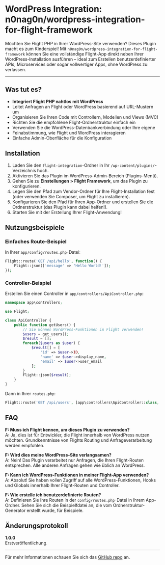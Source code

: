 # WordPress Integration: n0nag0n/wordpress-integration-for-flight-framework

Möchten Sie Flight PHP in Ihrer WordPress-Site verwenden? Dieses Plugin macht es zum Kinderspiel! Mit `n0nag0n/wordpress-integration-for-flight-framework` können Sie eine vollständige Flight-App direkt neben Ihrer WordPress-Installation ausführen – ideal zum Erstellen benutzerdefinierter APIs, Microservices oder sogar vollwertiger Apps, ohne WordPress zu verlassen.

---

## Was tut es?

- **Integriert Flight PHP nahtlos mit WordPress**
- Leitet Anfragen an Flight oder WordPress basierend auf URL-Mustern um
- Organisieren Sie Ihren Code mit Controllern, Modellen und Views (MVC)
- Richten Sie die empfohlene Flight-Ordnerstruktur einfach ein
- Verwenden Sie die WordPress-Datenbankverbindung oder Ihre eigene
- Feinabstimmung, wie Flight und WordPress interagieren
- Einfache Admin-Oberfläche für die Konfiguration

## Installation

1. Laden Sie den `flight-integration`-Ordner in Ihr `/wp-content/plugins/`-Verzeichnis hoch.
2. Aktivieren Sie das Plugin im WordPress-Admin-Bereich (Plugins-Menü).
3. Gehen Sie zu **Einstellungen > Flight Framework**, um das Plugin zu konfigurieren.
4. Legen Sie den Pfad zum Vendor-Ordner für Ihre Flight-Installation fest (oder verwenden Sie Composer, um Flight zu installieren).
5. Konfigurieren Sie den Pfad für Ihren App-Ordner und erstellen Sie die Ordnerstruktur (das Plugin kann dabei helfen!).
6. Starten Sie mit der Erstellung Ihrer Flight-Anwendung!

## Nutzungsbeispiele

### Einfaches Route-Beispiel
In Ihrer `app/config/routes.php`-Datei:

```php
Flight::route('GET /api/hello', function() {
    Flight::json(['message' => 'Hello World!']);
});
```

### Controller-Beispiel

Erstellen Sie einen Controller in `app/controllers/ApiController.php`:

```php
namespace app\controllers;

use Flight;

class ApiController {
    public function getUsers() {
        // Sie können WordPress-Funktionen in Flight verwenden!
        $users = get_users();
        $result = [];
        foreach($users as $user) {
            $result[] = [
                'id' => $user->ID,
                'name' => $user->display_name,
                'email' => $user->user_email
            ];
        }
        Flight::json($result);
    }
}
```

Dann in Ihrer `routes.php`:

```php
Flight::route('GET /api/users', [app\controllers\ApiController::class, 'getUsers']);
```

## FAQ

**F: Muss ich Flight kennen, um dieses Plugin zu verwenden?**  
A: Ja, dies ist für Entwickler, die Flight innerhalb von WordPress nutzen möchten. Grundkenntnisse von Flights Routing und Anfrageverarbeitung werden empfohlen.

**F: Wird dies meine WordPress-Site verlangsamen?**  
A: Nein! Das Plugin verarbeitet nur Anfragen, die Ihren Flight-Routen entsprechen. Alle anderen Anfragen gehen wie üblich an WordPress.

**F: Kann ich WordPress-Funktionen in meiner Flight-App verwenden?**  
A: Absolut! Sie haben vollen Zugriff auf alle WordPress-Funktionen, Hooks und Globals innerhalb Ihrer Flight-Routen und Controller.

**F: Wie erstelle ich benutzerdefinierte Routen?**  
A: Definieren Sie Ihre Routen in der `config/routes.php`-Datei in Ihrem App-Ordner. Sehen Sie sich die Beispielfdatei an, die vom Ordnerstruktur-Generator erstellt wurde, für Beispiele.

## Änderungsprotokoll

**1.0.0**  
Erstveröffentlichung.

---

Für mehr Informationen schauen Sie sich das [GitHub repo](https://github.com/n0nag0n/wordpress-integration-for-flight-framework) an.